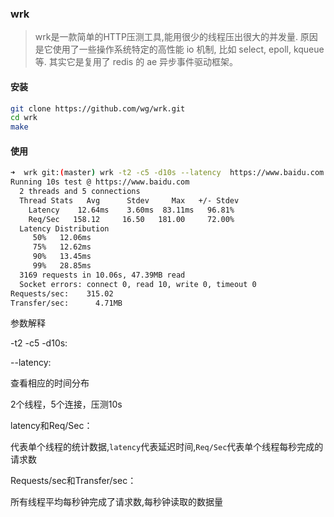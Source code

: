 ### wrk

>wrk是一款简单的HTTP压测工具,能用很少的线程压出很大的并发量. 原因是它使用了一些操作系统特定的高性能 io 机制, 比如 select, epoll, kqueue 等. 其实它是复用了 redis 的 ae 异步事件驱动框架。

#### 安装

```bash
git clone https://github.com/wg/wrk.git  
cd wrk  
make 
```

#### 使用

```bash
➜  wrk git:(master) wrk -t2 -c5 -d10s --latency  https://www.baidu.com
Running 10s test @ https://www.baidu.com
  2 threads and 5 connections
  Thread Stats   Avg      Stdev     Max   +/- Stdev
    Latency    12.64ms    3.60ms  83.11ms   96.81%
    Req/Sec   158.12     16.50   181.00     72.00%
  Latency Distribution
     50%   12.06ms
     75%   12.62ms
     90%   13.45ms
     99%   28.85ms
  3169 requests in 10.06s, 47.39MB read
  Socket errors: connect 0, read 10, write 0, timeout 0
Requests/sec:    315.02
Transfer/sec:      4.71MB
```

参数解释

-t2 -c5 -d10s:

--latency:

查看相应的时间分布

2个线程，5个连接，压测10s

latency和Req/Sec：

代表单个线程的统计数据,`latency`代表延迟时间,`Req/Sec`代表单个线程每秒完成的请求数

Requests/sec和Transfer/sec：

所有线程平均每秒钟完成了请求数,每秒钟读取的数据量



